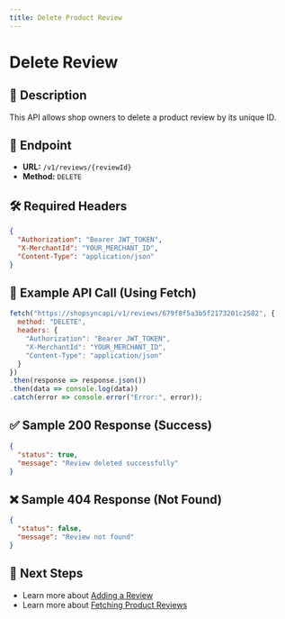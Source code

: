 ```yaml
---
title: Delete Product Review
---
```


# Delete Review

## 📌 Description
This API allows shop owners to delete a product review by its unique ID.

## 🔗 Endpoint
- **URL:** `/v1/reviews/{reviewId}`
- **Method:** `DELETE`

## 🛠️ Required Headers
```json
{
  "Authorization": "Bearer JWT_TOKEN",
  "X-MerchantId": "YOUR_MERCHANT_ID",
  "Content-Type": "application/json"
}
```

## 📡 Example API Call (Using Fetch)
```javascript
fetch("https://shopsyncapi/v1/reviews/679f8f5a3b5f2173201c2582", {
  method: "DELETE",
  headers: {
    "Authorization": "Bearer JWT_TOKEN",
    "X-MerchantId": "YOUR_MERCHANT_ID",
    "Content-Type": "application/json"
  }
})
.then(response => response.json())
.then(data => console.log(data))
.catch(error => console.error("Error:", error));
```

## ✅ Sample 200 Response (Success)
```json
{
  "status": true,
  "message": "Review deleted successfully"
}
```

## ❌ Sample 404 Response (Not Found)
```json
{
  "status": false,
  "message": "Review not found"
}
```

## 🔗 Next Steps
- Learn more about [Adding a Review](./add-review.md)
- Learn more about [Fetching Product Reviews](./fetch-product-review.md)

